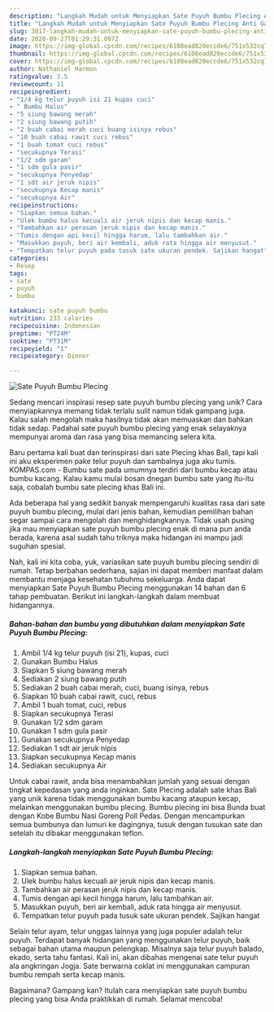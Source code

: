 ```yaml
---
description: "Langkah Mudah untuk Menyiapkan Sate Puyuh Bumbu Plecing Anti Gagal"
title: "Langkah Mudah untuk Menyiapkan Sate Puyuh Bumbu Plecing Anti Gagal"
slug: 3017-langkah-mudah-untuk-menyiapkan-sate-puyuh-bumbu-plecing-anti-gagal
date: 2020-09-27T01:29:31.097Z
image: https://img-global.cpcdn.com/recipes/6108ead820eccde6/751x532cq70/sate-puyuh-bumbu-plecing-foto-resep-utama.jpg
thumbnail: https://img-global.cpcdn.com/recipes/6108ead820eccde6/751x532cq70/sate-puyuh-bumbu-plecing-foto-resep-utama.jpg
cover: https://img-global.cpcdn.com/recipes/6108ead820eccde6/751x532cq70/sate-puyuh-bumbu-plecing-foto-resep-utama.jpg
author: Nathaniel Harmon
ratingvalue: 3.5
reviewcount: 11
recipeingredient:
- "1/4 kg telur puyuh isi 21 kupas cuci"
- " Bumbu Halus"
- "5 siung bawang merah"
- "2 siung bawang putih"
- "2 buah cabai merah cuci buang isinya rebus"
- "10 buah cabai rawit cuci rebus"
- "1 buah tomat cuci rebus"
- "secukupnya Terasi"
- "1/2 sdm garam"
- "1 sdm gula pasir"
- "secukupnya Penyedap"
- "1 sdt air jeruk nipis"
- "secukupnya Kecap manis"
- "secukupnya Air"
recipeinstructions:
- "Siapkan semua bahan."
- "Ulek bumbu halus kecuali air jeruk nipis dan kecap manis."
- "Tambahkan air perasan jeruk nipis dan kecap manis."
- "Tumis dengan api kecil hingga harum, lalu tambahkan air."
- "Masukkan puyuh, beri air kembali, aduk rata hingga air menyusut."
- "Tempatkan telur puyuh pada tusuk sate ukuran pendek. Sajikan hangat"
categories:
- Resep
tags:
- sate
- puyuh
- bumbu

katakunci: sate puyuh bumbu 
nutrition: 233 calories
recipecuisine: Indonesian
preptime: "PT24M"
cooktime: "PT31M"
recipeyield: "1"
recipecategory: Dinner

---
```



![Sate Puyuh Bumbu Plecing](https://img-global.cpcdn.com/recipes/6108ead820eccde6/751x532cq70/sate-puyuh-bumbu-plecing-foto-resep-utama.jpg)

Sedang mencari inspirasi resep sate puyuh bumbu plecing yang unik? Cara menyiapkannya memang tidak terlalu sulit namun tidak gampang juga. Kalau salah mengolah maka hasilnya tidak akan memuaskan dan bahkan tidak sedap. Padahal sate puyuh bumbu plecing yang enak selayaknya mempunyai aroma dan rasa yang bisa memancing selera kita.

Baru pertama kali buat dan terinspirasi dari sate Plecing khas Bali, tapi kali ini aku eksperimen pake telur puyuh dan sambalnya juga aku tumis. KOMPAS.com - Bumbu sate pada umumnya terdiri dari bumbu kecap atau bumbu kacang. Kalau kamu mulai bosan dnegan bumbu sate yang itu-itu saja, cobalah bumbu sate plecing khas Bali ini.

Ada beberapa hal yang sedikit banyak mempengaruhi kualitas rasa dari sate puyuh bumbu plecing, mulai dari jenis bahan, kemudian pemilihan bahan segar sampai cara mengolah dan menghidangkannya. Tidak usah pusing jika mau menyiapkan sate puyuh bumbu plecing enak di mana pun anda berada, karena asal sudah tahu triknya maka hidangan ini mampu jadi suguhan spesial.


Nah, kali ini kita coba, yuk, variasikan sate puyuh bumbu plecing sendiri di rumah. Tetap berbahan sederhana, sajian ini dapat memberi manfaat dalam membantu menjaga kesehatan tubuhmu sekeluarga. Anda dapat menyiapkan Sate Puyuh Bumbu Plecing menggunakan 14 bahan dan 6 tahap pembuatan. Berikut ini langkah-langkah dalam membuat hidangannya.

<!--inarticleads1-->

##### Bahan-bahan dan bumbu yang dibutuhkan dalam menyiapkan Sate Puyuh Bumbu Plecing:

1. Ambil 1/4 kg telur puyuh (isi 21), kupas, cuci
1. Gunakan  Bumbu Halus
1. Siapkan 5 siung bawang merah
1. Sediakan 2 siung bawang putih
1. Sediakan 2 buah cabai merah, cuci, buang isinya, rebus
1. Siapkan 10 buah cabai rawit, cuci, rebus
1. Ambil 1 buah tomat, cuci, rebus
1. Siapkan secukupnya Terasi
1. Gunakan 1/2 sdm garam
1. Gunakan 1 sdm gula pasir
1. Gunakan secukupnya Penyedap
1. Sediakan 1 sdt air jeruk nipis
1. Siapkan secukupnya Kecap manis
1. Sediakan secukupnya Air


Untuk cabai rawit, anda bisa menambahkan jumlah yang sesuai dengan tingkat kepedasan yang anda inginkan. Sate Plecing adalah sate khas Bali yang unik karena tidak menggunakan bumbu kacang ataupun kecap, melainkan menggunakan bumbu plecing. Bumbu plecing ini bisa Bunda buat dengan Kobe Bumbu Nasi Goreng Poll Pedas. Dengan mencampurkan semua bumbunya dan lumuri ke dagingnya, tusuk dengan tusukan sate dan setelah itu dibakar menggunakan teflon. 

<!--inarticleads2-->

##### Langkah-langkah menyiapkan Sate Puyuh Bumbu Plecing:

1. Siapkan semua bahan.
1. Ulek bumbu halus kecuali air jeruk nipis dan kecap manis.
1. Tambahkan air perasan jeruk nipis dan kecap manis.
1. Tumis dengan api kecil hingga harum, lalu tambahkan air.
1. Masukkan puyuh, beri air kembali, aduk rata hingga air menyusut.
1. Tempatkan telur puyuh pada tusuk sate ukuran pendek. Sajikan hangat


Selain telur ayam, telur unggas lainnya yang juga populer adalah telur puyuh. Terdapat banyak hidangan yang menggunakan telur puyuh, baik sebagai bahan utama maupun pelengkap. Misalnya saja telur puyuh balado, ekado, serta tahu fantasi. Kali ini, akan dibahas mengenai sate telur puyuh ala angkringan Jogja. Sate berwarna coklat ini menggunakan campuran bumbu rempah serta kecap manis. 

Bagaimana? Gampang kan? Itulah cara menyiapkan sate puyuh bumbu plecing yang bisa Anda praktikkan di rumah. Selamat mencoba!
